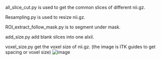 all_slice_cut.py is used to get the common slices of different nii.gz.


Resampling.py is used to resize nii.gz.


ROI_extract_follow_mask.py is to segment under mask.

add_size.py add blank slices into one alxil.


voxel_size.py get the voxel size of nii.gz. (the image is ITK guides to get spacing or voxel size)
![image](https://github.com/user-attachments/assets/9145b10f-519f-4d90-9218-01cafef7b128)
